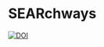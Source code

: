 # SEARchways
[![DOI](https://zenodo.org/badge/DOI/10.5281/zenodo.13145503.svg)](https://zenodo.org/doi/10.5281/zenodo.13145503)

